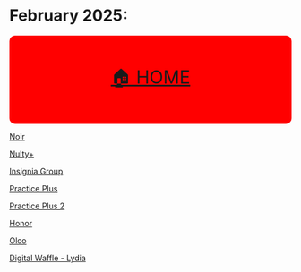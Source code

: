 # February 2025:


<!-- MENU: -->
<div align="center" style="background-color: red;padding:20px 0;font-size:2rem;border-radius: 10px;">

<a href="../README.md">🏠 HOME</a>

</div>

[Noir](https://lucy-de-rojas.github.io/emails/emails/February2025/noir/index.html)

[Nulty+](https://lucy-de-rojas.github.io/emails/emails/February2025/NuttyPlus/index.html)

[Insignia Group](https://lucy-de-rojas.github.io/emails/emails/February2025/InsigniaGroup/index.html)



[Practice Plus](https://lucy-de-rojas.github.io/emails/emails/February2025/PracticePlus/index.html)


[Practice Plus 2](https://lucy-de-rojas.github.io/emails/emails/February2025/PracticePlus/thankYou2.html)


[Honor](https://lucy-de-rojas.github.io/emails/emails/February2025/honor/index.html)


[Olco](https://lucy-de-rojas.github.io/emails/emails/February2025/olco/index.html)

[Digital Waffle - Lydia](https://lucy-de-rojas.github.io/emails/emails/February2025/DigitalWaffle/Lydia.html)